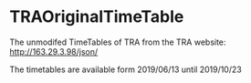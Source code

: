 # TRAOriginalTimeTable
The unmodifed TimeTables of TRA from the TRA website:
http://163.29.3.98/json/

The timetables are available form 2019/06/13 until 2019/10/23
